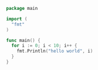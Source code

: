 <!-- highlight-next-line -->
```go title="main.go"
package main

import (
  "fmt"
)

func main() {
  for i := 0; i < 10; i++ {
    fmt.Println("hello world", i)
  }
}
```
